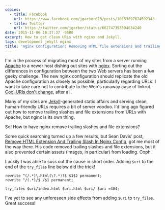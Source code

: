 ```yaml
---
copies:
  - title: Facebook
    url: https://www.facebook.com/jgarber623/posts/10153097674592343
  - title: Twitter
    url: https://twitter.com/jgarber/status/662747353594634240
date: 2015-11-06 16:37:37 -0500
excerpt: How to get clean URLs with nginx and Jekyll.
tags: development jekyll nginx
title: 'nginx Configuration: Removing HTML file extensions and trailing slashes'
---
```


I'm in the process of migrating most of my sites from a server running [Apache](http://httpd.apache.org) to a newer host dishing out sites with [nginx](http://nginx.org/). Sorting out the differences in configuration between the two Web servers has been a ~~fun~~ geeky challenge. The new nginx configuration should replicate the old Apache configuration as closely as possible, particularly regarding URLs. I want to take care not to contribute to the Web's runaway case of linkrot. [Cool URIs don't change](http://www.w3.org/Provider/Style/URI.html), after all.

Many of my sites are [Jekyll](http://jekyllrb.com/)-generated static affairs and serving clean, human-friendly URLs requires a bit of server voodoo. I'd long ago figured out how to remove trailing slashes and file extensions from URLs with Apache, but nginx is its own thing.

So! How to have nginx remove trailing slashes and file extensions?

Some quick searching turned up a few results, but Sean Davis' post, [Remove HTML Extension And Trailing Slash In Nginx Config](http://thepolymathlab.com/remove-html-extension-and-trailing-slash-in-nginx-config), got me most of the way there. His code removed trailing slashes and file extensions, but it also prevented certain assets (images, in particular) from loading. Ooph.

Luckily I was able to suss out the cause in short order. Adding `$uri` to the end of the `try_files` line below did the trick!

```nginx
rewrite ^(/.*)\.html(\?.*)?$ $1$2 permanent;
rewrite ^/(.*)/$ /$1 permanent;

try_files $uri/index.html $uri.html $uri/ $uri =404;
```

I've yet to see any unforeseen side effects from adding `$uri` to `try_files`. Great success!